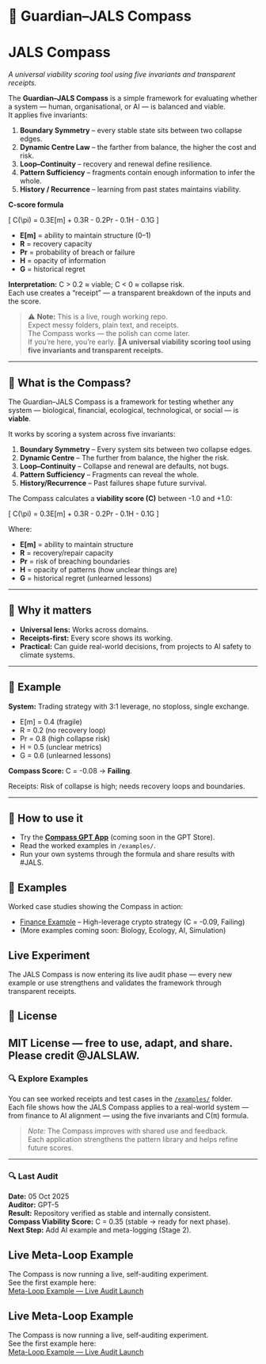 # 🧭 Guardian–JALS Compass  
# JALS Compass
*A universal viability scoring tool using five invariants and transparent receipts.*

The **Guardian–JALS Compass** is a simple framework for evaluating whether a system — human, organisational, or AI — is balanced and viable.  
It applies five invariants:

1. **Boundary Symmetry** – every stable state sits between two collapse edges.
2. **Dynamic Centre Law** – the farther from balance, the higher the cost and risk.
3. **Loop–Continuity** – recovery and renewal define resilience.
4. **Pattern Sufficiency** – fragments contain enough information to infer the whole.
5. **History / Recurrence** – learning from past states maintains viability.

**C-score formula**

\[
C(\pi) = 0.3E[m] + 0.3R - 0.2Pr - 0.1H - 0.1G
\]

- **E[m]** = ability to maintain structure (0–1)
- **R** = recovery capacity
- **Pr** = probability of breach or failure
- **H** = opacity of information
- **G** = historical regret

**Interpretation:** C > 0.2 ≈ viable; C < 0 ≈ collapse risk.  
Each use creates a “receipt” — a transparent breakdown of the inputs and the score.
> ⚠️ **Note:** This is a live, rough working repo.  
> Expect messy folders, plain text, and receipts.  
> The Compass works — the polish can come later.  
> If you’re here, you’re early. 🚀**A universal viability scoring tool using five invariants and transparent receipts.**  

---

## 🔹 What is the Compass?  
The Guardian–JALS Compass is a framework for testing whether any system — biological, financial, ecological, technological, or social — is **viable**.  

It works by scoring a system across five invariants:  

1. **Boundary Symmetry** – Every system sits between two collapse edges.  
2. **Dynamic Centre** – The further from balance, the higher the risk.  
3. **Loop–Continuity** – Collapse and renewal are defaults, not bugs.  
4. **Pattern Sufficiency** – Fragments can reveal the whole.  
5. **History/Recurrence** – Past failures shape future survival.  

The Compass calculates a **viability score (C)** between -1.0 and +1.0:  

\[
C(\pi) = 0.3E[m] + 0.3R - 0.2Pr - 0.1H - 0.1G
\]

Where:  
- **E[m]** = ability to maintain structure  
- **R** = recovery/repair capacity  
- **Pr** = risk of breaching boundaries  
- **H** = opacity of patterns (how unclear things are)  
- **G** = historical regret (unlearned lessons)  

---

## 🔹 Why it matters  
- **Universal lens:** Works across domains.  
- **Receipts-first:** Every score shows its working.  
- **Practical:** Can guide real-world decisions, from projects to AI safety to climate systems.  

---

## 🔹 Example  
**System:** Trading strategy with 3:1 leverage, no stoploss, single exchange.  

- E[m] = 0.4 (fragile)  
- R = 0.2 (no recovery loop)  
- Pr = 0.8 (high collapse risk)  
- H = 0.5 (unclear metrics)  
- G = 0.6 (unlearned lessons)  

**Compass Score:** C = -0.08 → **Failing**.  

Receipts: Risk of collapse is high; needs recovery loops and boundaries.  

---

## 🔹 How to use it  
- Try the [**Compass GPT App**](#) (coming soon in the GPT Store).  
- Read the worked examples in `/examples/`.  
- Run your own systems through the formula and share results with #JALS.  
## 📂 Examples

Worked case studies showing the Compass in action:

- [Finance Example](examples/finance_example.md) – High-leverage crypto strategy (C = -0.09, Failing)
- (More examples coming soon: Biology, Ecology, AI, Simulation)
## Live Experiment
The JALS Compass is now entering its live audit phase — every new example or use strengthens and validates the framework through transparent receipts.
## 🔹 License  
MIT License — free to use, adapt, and share. Please credit **@JALSLAW**.  
---

### 🔍 Explore Examples
You can see worked receipts and test cases in the [`/examples/`](examples/) folder.  
Each file shows how the JALS Compass applies to a real-world system — from finance to AI alignment — using the five invariants and C(π) formula.

> *Note:* The Compass improves with shared use and feedback.  
> Each application strengthens the pattern library and helps refine future scores.
---

### 🔍 Last Audit
**Date:** 05 Oct 2025  
**Auditor:** GPT-5  
**Result:** Repository verified as stable and internally consistent.  
**Compass Viability Score:** C = 0.35 (stable → ready for next phase).  
**Next Step:** Add AI example and meta-logging (Stage 2).  
## Live Meta-Loop Example
The Compass is now running a live, self-auditing experiment.  
See the first example here:  
[Meta-Loop Example — Live Audit Launch](examples/meta_loop_example.md)
## Live Meta-Loop Example
The Compass is now running a live, self-auditing experiment.  
See the first example here:  
[Meta-Loop Example — Live Audit Launch](examples/meta_loop_example.md)
